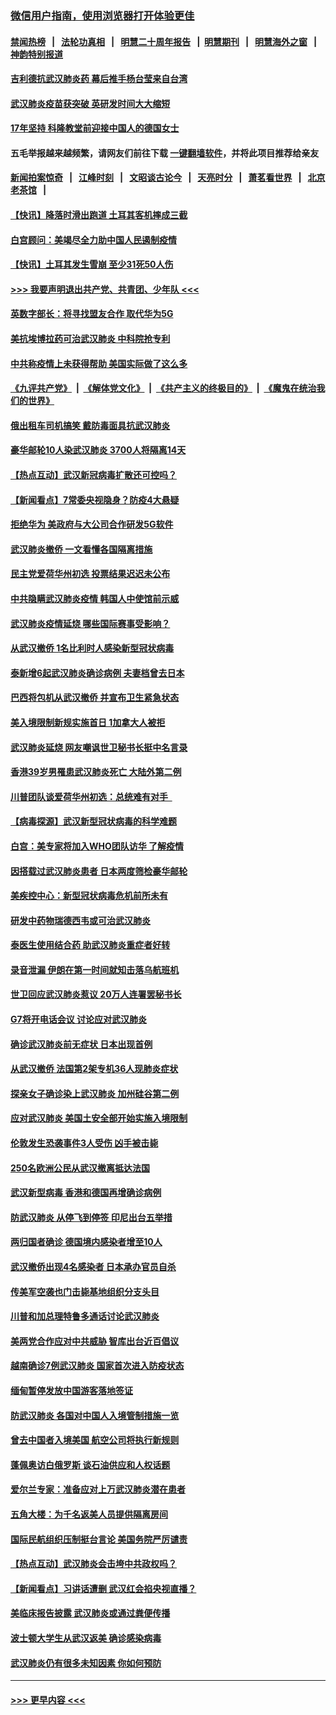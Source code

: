 ### [微信用户指南，使用浏览器打开体验更佳](https://github.com/gfw-breaker/banned-news1/blob/master/indexes/wechat-guide.md?t=0)
#### [禁闻热榜](热点新闻.md?t=0)  &nbsp;&nbsp;|&nbsp;&nbsp; [法轮功真相](https://github.com/gfw-breaker/truth/blob/master/README.md?t=0) &nbsp;&nbsp;|&nbsp;&nbsp; [明慧二十周年报告](https://github.com/gfw-breaker/mh-reports/blob/master/README.md?t=0) &nbsp;&nbsp;|&nbsp;&nbsp;[明慧期刊](https://github.com/gfw-breaker/mh-qikan) &nbsp;&nbsp;|&nbsp;&nbsp; [明慧海外之窗](https://github.com/gfw-breaker/mh-news/blob/master/README.md?t=0) &nbsp;&nbsp;|&nbsp;&nbsp; [神韵特别报道](https://github.com/gfw-breaker/mh-news/blob/master/shenyun.md?t=0)
#### [吉利德抗武汉肺炎药 幕后推手杨台莹来自台湾](../pages/nsc418/n11847064.md?t=02060422) 
#### [武汉肺炎疫苗获突破 英研发时间大大缩短](../pages/nsc418/n11846915.md?t=02060422) 
#### [17年坚持 科隆教堂前迎接中国人的德国女士](../pages/nsc418/n11846781.md?t=02060422) 
#### 五毛举报越来越频繁，请网友们前往下载 [一键翻墙软件](https://github.com/gfw-breaker/ssr-accounts)，并将此项目推荐给亲友
#### [新闻拍案惊奇](https://github.com/gfw-breaker/banned-news1/blob/master/pages/link4.md) &nbsp;&nbsp;|&nbsp;&nbsp; [江峰时刻](https://github.com/gfw-breaker/banned-news1/blob/master/pages/link4.md) &nbsp;&nbsp;|&nbsp;&nbsp; [文昭谈古论今](https://github.com/gfw-breaker/banned-news1/blob/master/pages/link4.md) &nbsp;&nbsp;|&nbsp;&nbsp; [天亮时分](https://github.com/gfw-breaker/banned-news1/blob/master/pages/link4.md) &nbsp;&nbsp;|&nbsp;&nbsp; [萧茗看世界](https://github.com/gfw-breaker/banned-news1/blob/master/pages/link4.md) &nbsp;&nbsp;|&nbsp;&nbsp; [北京老茶馆](https://github.com/gfw-breaker/banned-news1/blob/master/pages/link4.md) &nbsp;&nbsp;|&nbsp;&nbsp; 
#### [【快讯】降落时滑出跑道 土耳其客机摔成三截](../pages/nsc418/n11847021.md?t=02060422) 
#### [白宫顾问：美竭尽全力助中国人民遏制疫情](../pages/nsc418/n11846756.md?t=02060422) 
#### [【快讯】土耳其发生雪崩 至少31死50人伤](../pages/nsc418/n11846680.md?t=02060422) 
#### [>>> 我要声明退出共产党、共青团、少年队 <<<](https://github.com/begood0513/goodnews/blob/master/quit/letter.md) 
#### [英数字部长：将寻找盟友合作 取代华为5G](../pages/nsc418/n11846485.md?t=02060422) 
#### [美抗埃博拉药可治武汉肺炎 中科院抢专利](../pages/nsc418/n11846409.md?t=02060422) 
#### [中共称疫情上未获得帮助 美国实际做了这么多](../pages/nsc418/n11846008.md?t=02060422) 
#### [《九评共产党》](https://github.com/begood0513/9ping.md/blob/master/README.md) &nbsp;|&nbsp; [《解体党文化》](../../../../jtdwh.md/blob/master/README.md)  &nbsp;|&nbsp; [《共产主义的终极目的》](../../../../gczydzjmd.md/blob/master/README.md) &nbsp;|&nbsp; [《魔鬼在统治我们的世界》](../../../../mgztzwmdsj.md/blob/master/README.md) 
#### [俄出租车司机搞笑 戴防毒面具抗武汉肺炎](../pages/nsc418/n11845703.md?t=02060422) 
#### [豪华邮轮10人染武汉肺炎 3700人将隔离14天](../pages/nsc418/n11845543.md?t=02060422) 
#### [【热点互动】武汉新冠病毒扩散还可控吗？](../pages/nsc418/n11844750.md?t=02060422) 
#### [【新闻看点】7常委央视隐身？防疫4大悬疑](../pages/nsc418/n11844611.md?t=02060422) 
#### [拒绝华为 美政府与大公司合作研发5G软件](../pages/nsc418/n11844625.md?t=02060422) 
#### [武汉肺炎撤侨 一文看懂各国隔离措施](../pages/nsc418/n11844216.md?t=02060422) 
#### [民主党爱荷华州初选 投票结果迟迟未公布](../pages/nsc418/n11844207.md?t=02060422) 
#### [中共隐瞒武汉肺炎疫情 韩国人中使馆前示威](../pages/nsc418/n11844084.md?t=02060422) 
#### [武汉肺炎疫情延烧 哪些国际赛事受影响？](../pages/nsc418/n11843958.md?t=02060422) 
#### [从武汉撤侨 1名比利时人感染新型冠状病毒](../pages/nsc418/n11843977.md?t=02060422) 
#### [泰新增6起武汉肺炎确诊病例 夫妻档曾去日本](../pages/nsc418/n11843900.md?t=02060422) 
#### [巴西将包机从武汉撤侨 并宣布卫生紧急状态](../pages/nsc418/n11843418.md?t=02060422) 
#### [美入境限制新规实施首日 1加拿大人被拒](../pages/nsc418/n11843058.md?t=02060422) 
#### [武汉肺炎延烧 网友嘲讽世卫秘书长挺中名言录](../pages/nsc418/n11843056.md?t=02060422) 
#### [香港39岁男罹患武汉肺炎死亡 大陆外第二例](../pages/nsc418/n11843026.md?t=02060422) 
#### [川普团队谈爱荷华州初选：总统难有对手  ](../pages/nsc418/n11842867.md?t=02060422) 
#### [【病毒探源】武汉新型冠状病毒的科学难题](../pages/nsc418/n11842176.md?t=02060422) 
#### [白宫：美专家将加入WHO团队访华 了解疫情](../pages/nsc418/n11842198.md?t=02060422) 
#### [因搭载过武汉肺炎患者 日本两度筛检豪华邮轮](../pages/nsc418/n11842447.md?t=02060422) 
#### [美疾控中心：新型冠状病毒危机前所未有](../pages/nsc418/n11842406.md?t=02060422) 
#### [研发中药物瑞德西韦或可治武汉肺炎](../pages/nsc418/n11842100.md?t=02060422) 
#### [泰医生使用结合药 助武汉肺炎重症者好转](../pages/nsc418/n11842096.md?t=02060422) 
#### [录音泄漏 伊朗在第一时间就知击落乌航班机](../pages/nsc418/n11842002.md?t=02060422) 
#### [世卫回应武汉肺炎惹议 20万人连署罢秘书长](../pages/nsc418/n11841664.md?t=02060422) 
#### [G7将开电话会议 讨论应对武汉肺炎](../pages/nsc418/n11841658.md?t=02060422) 
#### [确诊武汉肺炎前无症状 日本出现首例](../pages/nsc418/n11841567.md?t=02060422) 
#### [从武汉撤侨 法国第2架专机36人现肺炎症状](../pages/nsc418/n11841382.md?t=02060422) 
#### [探亲女子确诊染上武汉肺炎 加州硅谷第二例](../pages/nsc418/n11839784.md?t=02060422) 
#### [应对武汉肺炎 美国土安全部开始实施入境限制](../pages/nsc418/n11839729.md?t=02060422) 
#### [伦敦发生恐袭事件3人受伤 凶手被击毙](../pages/nsc418/n11839442.md?t=02060422) 
#### [250名欧洲公民从武汉撤离抵达法国](../pages/nsc418/n11839438.md?t=02060422) 
#### [武汉新型病毒 香港和德国再增确诊病例](../pages/nsc418/n11839381.md?t=02060422) 
#### [防武汉肺炎 从停飞到停签 印尼出台五举措](../pages/nsc418/n11839282.md?t=02060422) 
#### [两归国者确诊 德国境内感染者增至10人](../pages/nsc418/n11839164.md?t=02060422) 
#### [武汉撤侨出现4名感染者 日本承办官员自杀](../pages/nsc418/n11839044.md?t=02060422) 
#### [传美军空袭也门击毙基地组织分支头目](../pages/nsc418/n11839210.md?t=02060422) 
#### [川普和加总理特鲁多通话讨论武汉肺炎](../pages/nsc418/n11839128.md?t=02060422) 
#### [美两党合作应对中共威胁 智库出台近百倡议](../pages/nsc418/n11838437.md?t=02060422) 
#### [越南确诊7例武汉肺炎 国家首次进入防疫状态](../pages/nsc418/n11838860.md?t=02060422) 
#### [缅甸暂停发放中国游客落地签证](../pages/nsc418/n11838730.md?t=02060422) 
#### [防武汉肺炎 各国对中国人入境管制措施一览](../pages/nsc418/n11838726.md?t=02060422) 
#### [曾去中国者入境美国 航空公司将执行新规则](../pages/nsc418/n11838375.md?t=02060422) 
#### [蓬佩奥访白俄罗斯 谈石油供应和人权话题](../pages/nsc418/n11838242.md?t=02060422) 
#### [爱尔兰专家：准备应对上万武汉肺炎潜在患者](../pages/nsc418/n11837978.md?t=02060422) 
#### [五角大楼：为千名返美人员提供隔离房间](../pages/nsc418/n11837831.md?t=02060422) 
#### [国际民航组织压制挺台言论 美国务院严厉谴责](../pages/nsc418/n11837791.md?t=02060422) 
#### [【热点互动】武汉肺炎会击垮中共政权吗？](../pages/nsc418/n11837779.md?t=02060422) 
#### [【新闻看点】习讲话遭删 武汉红会掐央视直播？](../pages/nsc418/n11837573.md?t=02060422) 
#### [美临床报告披露 武汉肺炎或通过粪便传播](../pages/nsc418/n11837626.md?t=02060422) 
#### [波士顿大学生从武汉返美 确诊感染病毒](../pages/nsc418/n11837580.md?t=02060422) 
#### [武汉肺炎仍有很多未知因素 你如何预防](../pages/nsc418/n11837666.md?t=02060422) 

----
#### [ >>> 更早内容 <<< ](../indexes/nsc418-earlier.md)
